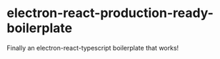 # electron-react-production-ready-boilerplate
Finally an electron-react-typescript boilerplate that works!
